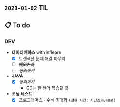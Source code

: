 ## `2023-01-02` TIL

## 📋 To do

### DEV

+ **데이터베이스** with inflearn
  + [x] 트랜잭션 문제 해결 마무리
  + [ ] ~~예외처리~~
  + [ ] ~~_정리하기_~~

+ **JAVA**
  + [x] _정리하기_
    + GC는 한 번더 복습할 것

+ **코딩 테스트**
  + [x] 프로그래머스 - 수식 최대화 `(걸린 시간: 시간초과/40분)`